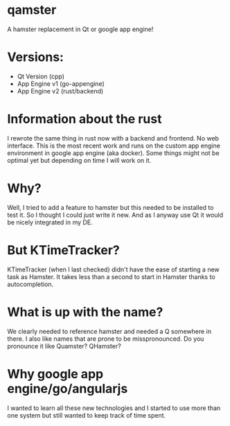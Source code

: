 qamster
=======

A hamster replacement in Qt or google app engine!

# Versions:
- Qt Version (cpp)
- App Engine v1 (go-appengine)
- App Engine v2 (rust/backend)

# Information about the rust
I rewrote the same thing in rust now with a backend and frontend. No web interface. This is the most recent work and runs on the custom app engine environment in google app engine (aka docker). Some things might not be optimal yet but depending on time I will work on it.

# Why?
Well, I tried to add a feature to hamster but this needed to be installed to test it. So I thought I could just write it new.
And as I anyway use Qt it would be nicely integrated in my DE.

# But KTimeTracker?
KTimeTracker (when I last checked) didn't have the ease of starting a new task as Hamster. It takes less than a second to start in
Hamster thanks to autocompletion.

# What is up with the name?
We clearly needed to reference hamster and needed a Q somewhere in there. I also like names that are prone to be misspronounced. Do you
pronounce it like Quamster? QHamster?

# Why google app engine/go/angularjs
I wanted to learn all these new technologies and I started to use more than one system but still wanted to keep track of time spent.
